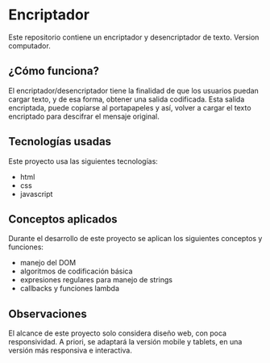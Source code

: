 # Encriptador
Este repositorio contiene un encriptador y desencriptador de texto. Version computador.

## ¿Cómo funciona?
El encriptador/desencriptador tiene la finalidad de que los usuarios puedan cargar texto, y de esa forma, obtener una salida codificada. Esta salida encriptada, puede copiarse
al portapapeles y así, volver a cargar el texto encriptado para descifrar el mensaje original.

## Tecnologías usadas
Este proyecto usa las siguientes tecnologías:

* html
* css
* javascript

## Conceptos aplicados
Durante el desarrollo de este proyecto se aplican los siguientes conceptos y funciones:

* manejo del DOM
* algoritmos de codificación básica
* expresiones regulares para manejo de strings
* callbacks y funciones lambda

## Observaciones
El alcance de este proyecto solo considera diseño web, con poca responsividad. A priori, se adaptará la versión mobile y tablets, en una versión más responsiva e interactiva.
